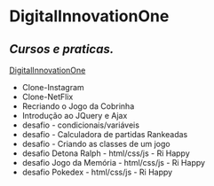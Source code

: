 # DigitalInnovationOne
## _Cursos e praticas._

[DigitalInnovationOne](https://digitalinnovation.one/)

* Clone-Instagram
* Clone-NetFlix
* Recriando o Jogo da Cobrinha
* Introdução ao JQuery e Ajax
* desafio - condicionais/variáveis
* desafio - Calculadora de partidas Rankeadas
* desafio - Criando as classes de um jogo
* desafio Detona Ralph - html/css/js - Ri Happy
* desafio Jogo da Memória - html/css/js - Ri Happy
* desafio Pokedex - html/css/js - Ri Happy

